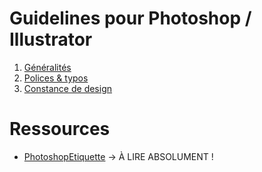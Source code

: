 # Guidelines pour Photoshop / Illustrator

1. [Généralités](generalites.md)
2. [Polices & typos](polices.md)
3. [Constance de design](constance.md)

# Ressources

* [PhotoshopEtiquette](http://photoshopetiquette.com/) → À LIRE ABSOLUMENT !
